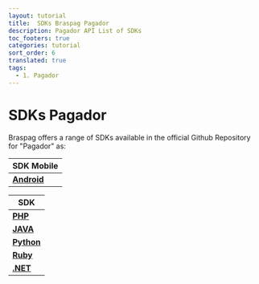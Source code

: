 ```yaml
---
layout: tutorial
title:  SDKs Braspag Pagador 
description: Pagador API List of SDKs
toc_footers: true
categories: tutorial
sort_order: 6
translated: true
tags:
  - 1. Pagador
---
```


# SDKs Pagador

Braspag offers a range of SDKs available in the official Github Repository for "Pagador" as:

|SDK Mobile                                                        |
|------------------------------------------------------------------|
|[**Android**](ttps://github.com/Braspag/BraspagApiAndroidSdk)     |

|SDK                                                               |
|------------------------------------------------------------------|
|[**PHP**](https://github.com/Braspag/BraspagApiPhpSdk)            |
|[**JAVA**](https://github.com/Braspag/BraspagApiJavaSdk)          |
|[**Python**](https://github.com/DeveloperCielo/API-3.0-Python)    |
|[**Ruby**](https://github.com/Braspag/BraspagApiRubySdk)          |
|[**.NET**](https://github.com/Braspag/BraspagApiDotNetSdk)        |
